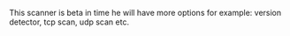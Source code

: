 This scanner is beta in time he will have more options for example: version detector, tcp scan, udp scan etc.
